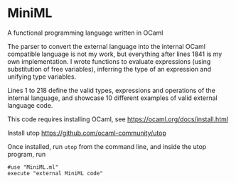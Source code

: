 # MiniML
A functional programming language written in OCaml

The parser to convert the external language into the internal OCaml compatible language is not my work, but everything after lines 1841 is my own implementation.
I wrote functions to evaluate expressions (using substitution of free variables), inferring the type of an expression and unifying type variables.

Lines 1 to 218 define the valid types, expressions and operations of the internal language, and showcase 10 different examples of valid external language code.

This code requires installing OCaml, see https://ocaml.org/docs/install.html

Install utop https://github.com/ocaml-community/utop

Once installed, run `utop` from the command line, and inside the utop program, run

    #use "MiniML.ml"
    execute "external MiniML code"
